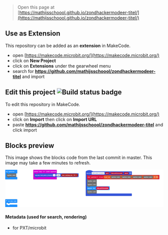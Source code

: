 
> Open this page at [https://mathijsschoool.github.io/zondhackermodeer-titel/](https://mathijsschoool.github.io/zondhackermodeer-titel/)

## Use as Extension

This repository can be added as an **extension** in MakeCode.

* open [https://makecode.microbit.org/](https://makecode.microbit.org/)
* click on **New Project**
* click on **Extensions** under the gearwheel menu
* search for **https://github.com/mathijsschoool/zondhackermodeer-titel** and import

## Edit this project ![Build status badge](https://github.com/mathijsschoool/zondhackermodeer-titel/workflows/MakeCode/badge.svg)

To edit this repository in MakeCode.

* open [https://makecode.microbit.org/](https://makecode.microbit.org/)
* click on **Import** then click on **Import URL**
* paste **https://github.com/mathijsschoool/zondhackermodeer-titel** and click import

## Blocks preview

This image shows the blocks code from the last commit in master.
This image may take a few minutes to refresh.

![A rendered view of the blocks](https://github.com/mathijsschoool/zondhackermodeer-titel/raw/master/.github/makecode/blocks.png)

#### Metadata (used for search, rendering)

* for PXT/microbit
<script src="https://makecode.com/gh-pages-embed.js"></script><script>makeCodeRender("{{ site.makecode.home_url }}", "{{ site.github.owner_name }}/{{ site.github.repository_name }}");</script>
